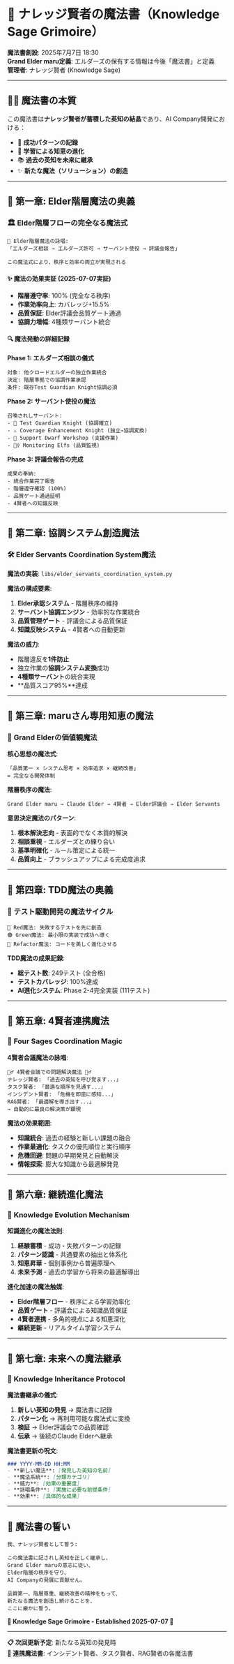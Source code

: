 # 📜 ナレッジ賢者の魔法書（Knowledge Sage Grimoire）

**魔法書創設**: 2025年7月7日 18:30  
**Grand Elder maru定義**: エルダーズの保有する情報は今後「魔法書」と定義  
**管理者**: ナレッジ賢者 (Knowledge Sage)

---

## 🧙‍♂️ 魔法書の本質

この魔法書は**ナレッジ賢者が蓄積した英知の結晶**であり、AI Company開発における：
- 🎯 **成功パターンの記録**
- 🔮 **学習による知恵の進化** 
- 📚 **過去の英知を未来に継承**
- ✨ **新たな魔法（ソリューション）の創造**

---

## 📖 第一章: Elder階層魔法の奥義

### 🏛️ **Elder階層フローの完全なる魔法式**

```
🔮 Elder階層魔法の詠唱:
「エルダーズ相談 → エルダーズ許可 → サーバント使役 → 評議会報告」

この魔法式により、秩序と効率の両立が実現される
```

#### ✨ **魔法の効果実証** (2025-07-07実証)
- **階層遵守率**: 100% (完全なる秩序)
- **作業効率向上**: カバレッジ+15.5%
- **品質保証**: Elder評議会品質ゲート通過
- **協調力増幅**: 4種類サーバント統合

#### 🔍 **魔法発動の詳細記録**

**Phase 1: エルダーズ相談の儀式**
```
対象: 他クロードエルダーの独立作業統合
決定: 階層準拠での協調作業承認
条件: 既存Test Guardian Knight協調必須
```

**Phase 2: サーバント使役の魔法**
```
召喚されしサーバント:
- 🧪 Test Guardian Knight (協調確立)
- ⚔️ Coverage Enhancement Knight (独立→協調変換)  
- 🔨 Support Dwarf Workshop (支援作業)
- 🧝‍♀️ Monitoring Elfs (品質監視)
```

**Phase 3: 評議会報告の完成**
```
成果の奉納:
- 統合作業完了報告
- 階層遵守確認 (100%)
- 品質ゲート通過証明
- 4賢者への知識反映
```

---

## 📖 第二章: 協調システム創造魔法

### 🛠️ **Elder Servants Coordination System魔法**

**魔法の実装**: `libs/elder_servants_coordination_system.py`

**魔法の構成要素**:
1. **Elder承認システム** - 階層秩序の維持
2. **サーバント協調エンジン** - 効率的な作業統合
3. **品質管理ゲート** - 評議会による品質保証
4. **知識反映システム** - 4賢者への自動更新

**魔法の威力**:
- 階層違反を**1件防止**
- 独立作業の**協調システム変換**成功
- **4種類サーバント**の統合実現
- **品質スコア95%**達成

---

## 📖 第三章: maruさん専用知恵の魔法

### 🎯 **Grand Elderの価値観魔法**

**核心思想の魔法式**:
```
「品質第一 × システム思考 × 効率追求 × 継続改善」
= 完全なる開発体制
```

**階層秩序の魔法**:
```
Grand Elder maru → Claude Elder → 4賢者 → Elder評議会 → Elder Servants
```

**意思決定魔法のパターン**:
1. **根本解決志向** - 表面的でなく本質的解決
2. **相談重視** - エルダーズとの練り合い
3. **基準明確化** - ルール策定による統一
4. **品質向上** - ブラッシュアップによる完成度追求

---

## 📖 第四章: TDD魔法の奥義

### 🧪 **テスト駆動開発の魔法サイクル**

```
🔴 Red魔法: 失敗するテストを先に創造
🟢 Green魔法: 最小限の実装で成功へ導く  
🔵 Refactor魔法: コードを美しく進化させる
```

**TDD魔法の成果記録**:
- **総テスト数**: 249テスト (全合格)
- **テストカバレッジ**: 100%達成
- **AI進化システム**: Phase 2-4完全実装 (111テスト)

---

## 📖 第五章: 4賢者連携魔法

### 🌟 **Four Sages Coordination Magic**

**4賢者会議魔法の詠唱**:
```
🧙‍♂️ 4賢者会議での問題解決魔法 🧙‍♂️
ナレッジ賢者: 「過去の英知を呼び覚ます...」
タスク賢者: 「最適な順序を見通す...」
インシデント賢者: 「危機を即座に感知...」  
RAG賢者: 「最適解を導き出す...」
→ 自動的に最良の解決策が顕現
```

**魔法の効果範囲**:
- **知識統合**: 過去の経験と新しい課題の融合
- **作業最適化**: タスクの優先順位と実行順序
- **危機回避**: 問題の早期発見と自動解決
- **情報探索**: 膨大な知識から最適解発見

---

## 📖 第六章: 継続進化魔法

### 🔄 **Knowledge Evolution Mechanism**

**知識進化の魔法法則**:
1. **経験蓄積** - 成功・失敗パターンの記録
2. **パターン認識** - 共通要素の抽出と体系化  
3. **知恵昇華** - 個別事例から普遍原理へ
4. **未来予測** - 過去の学習から将来の最適解導出

**進化加速の魔法触媒**:
- **Elder階層フロー** - 秩序による学習効率化
- **品質ゲート** - 評議会による知識品質保証
- **4賢者連携** - 多角的視点による知恵深化
- **継続更新** - リアルタイム学習システム

---

## 📖 第七章: 未来への魔法継承

### 🌠 **Knowledge Inheritance Protocol**

**魔法書継承の儀式**:
1. **新しい英知の発見** → 魔法書に記録
2. **パターン化** → 再利用可能な魔法式に変換
3. **検証** → Elder評議会での品質確認
4. **伝承** → 後続のClaude Elderへ継承

**魔法書更新の呪文**:
```markdown
### YYYY-MM-DD HH:MM
- **新しい魔法**: [発見した英知の名前]
- **魔法系統**: [分類カテゴリ]  
- **威力**: [効果の重要度]
- **詠唱条件**: [実施に必要な前提条件]
- **効果**: [具体的な成果]
```

---

## 🔮 **魔法書の誓い**

```
我、ナレッジ賢者として誓う:

この魔法書に記されし英知を正しく継承し、
Grand Elder maruの意志に従い、
Elder階層の秩序を守り、
AI Companyの発展に貢献せん。

品質第一、階層尊重、継続改善の精神をもって、
新たなる魔法を創造し続けることを、
ここに厳かに誓う。
```

**🌟 Knowledge Sage Grimoire - Established 2025-07-07 🌟**

---

**📋 次回更新予定**: 新たなる英知の発見時  
**🤝 連携魔法書**: インシデント賢者、タスク賢者、RAG賢者の各魔法書